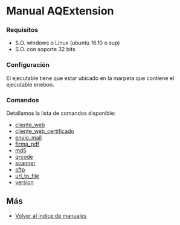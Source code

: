 # Manual AQExtension

### Requisitos
 - S.O. windows o Linux (ubuntu 16.10 o sup)
 - S.O. con soporte 32 bits

### Configuración
El ejecutable tiene que estar ubicado en la marpeta que contiene el ejecutable eneboo.



### Comandos
Detallamos la lista de comandos disponible:

 - [cliente_web](./cliente_web.md)
 - [cliente_web_certificado](./cliente_web_certificado.md)
 - [envio_mail](./envio_mail.md)
 - [firma_pdf](./firma_pdf.md)
 - [md5](./md5.md)
 - [qrcode](./qr_code.md)
 - [scanner](./scanner.md)
 - [sftp](./sftp.md)
 - [url_to_file](./url_to_file.md)
 - [version](./version.md)


## Más

- [Volver al índice de manuales](../README.md)